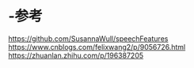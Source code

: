 # -参考
https://github.com/SusannaWull/speechFeatures
https://www.cnblogs.com/felixwang2/p/9056726.html
https://zhuanlan.zhihu.com/p/196387205
